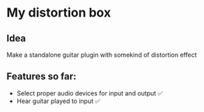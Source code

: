 # My distortion box

## Idea

Make a standalone guitar plugin with somekind of distortion effect

## Features so far:

- Select proper audio devices for input and output :white_check_mark:
- Hear guitar played to input :white_check_mark:
